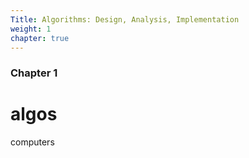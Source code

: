 ```yaml
---
Title: Algorithms: Design, Analysis, Implementation
weight: 1
chapter: true
---
```


### Chapter 1

# algos

computers
